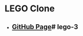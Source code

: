 <!--
 * @Author: Jinqi Li
 * @Date: 2020-08-12 06:44:13
 * @LastEditors: Jinqi Li
 * @LastEditTime: 2020-12-01 02:50:02
 * @FilePath: /lego-3/README.md
-->
# LEGO Clone
* ## [GitHub Page](https://kikijinqili.github.io/lego-3)# lego-3
